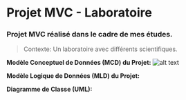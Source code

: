 # Projet MVC - Laboratoire

### Projet MVC réalisé dans le cadre de mes études. 
> Contexte: Un laboratoire avec différents scientifiques.


**Modèle Conceptuel de Données (MCD) du Projet:**
![alt text](https://i.ibb.co/kc57gkM/MCD.png)


**Modèle Logique de Données (MLD) du Projet:**


**Diagramme de Classe (UML):**
